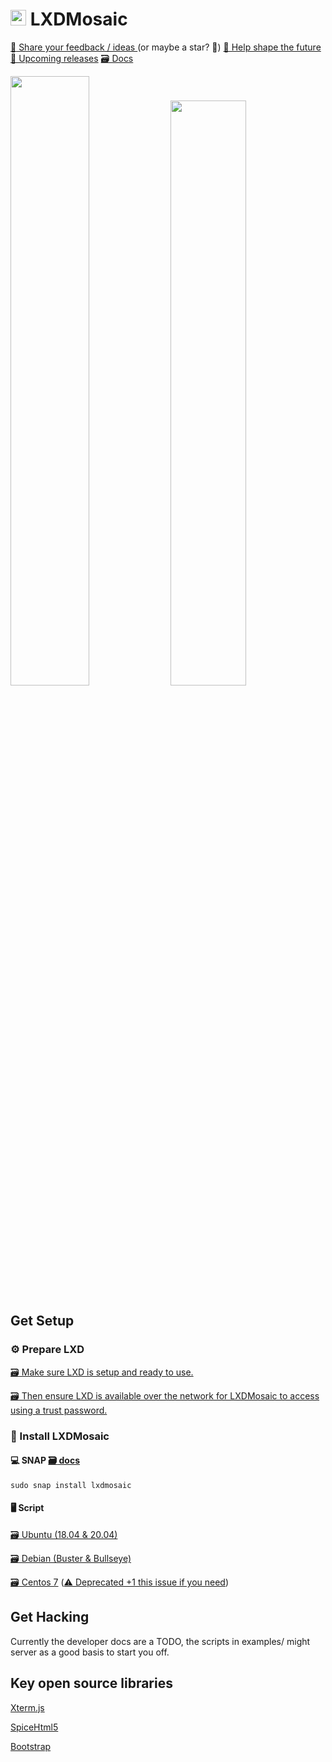 # <img src="https://raw.githubusercontent.com/turtle0x1/LxdMosaic/master/src/assets/lxdMosaic/logo.png" height="25" width="25"> LXDMosaic
<a href="https://github.com/turtle0x1/LxdMosaic/issues/new?assignees=&labels=&template=feature_request.md&title=">:thought_balloon: Share your feedback / ideas </a> (or maybe a star? :angel:)
<a href="https://github.com/turtle0x1/LxdMosaic/labels/more%20input%20required">📢 Help shape the future </a>
<a href="https://github.com/turtle0x1/LxdMosaic/milestones">🎯  Upcoming releases</a>
<a href="https://lxdmosaic.readthedocs.io/en/latest/">🗃️ Docs</a>

<img src="https://i.imgur.com/vnhrSDW.png" width="50%"> <img src="https://i.imgur.com/xHSjw3J.png" width="49%">

## Get Setup
### :gear: Prepare LXD
<a href="https://lxdmosaic.readthedocs.io/en/latest/Installation/#initialise-lxd">:card_file_box: Make sure LXD is setup and ready to use.</a>

<a href="https://lxdmosaic.readthedocs.io/en/latest/Installation/#make-lxd-available-over-the-network">:card_file_box: Then ensure LXD is available over the network for LXDMosaic to access using a trust password.</a>

### 🛫 Install LXDMosaic

#### 💻 SNAP [:card_file_box: docs](https://lxdmosaic.readthedocs.io/en/latest/Snap/)

`sudo snap install lxdmosaic`

#### 🖥️ Script

[:card_file_box: Ubuntu (18.04 & 20.04)](https://lxdmosaic.readthedocs.io/en/latest/#installing-lxdmosaic-ubuntu)

[:card_file_box: Debian (Buster & Bullseye)](https://lxdmosaic.readthedocs.io/en/latest/#installing-lxdmosaic-ubuntu)

[:card_file_box: Centos 7](https://lxdmosaic.readthedocs.io/en/latest/#installing-lxdmosaic-centos-7) ([⚠️ Deprecated +1 this issue if you need](https://github.com/turtle0x1/LxdMosaic/issues/457))

## Get Hacking

Currently the developer docs are a TODO, the scripts in examples/ might server as a good basis to start you off.

## Key open source libraries

<a href="https://xtermjs.org/">Xterm.js</a>

<a href="https://www.spice-space.org/spice-html5.html">SpiceHtml5</a>

<a href="https://getbootstrap.com/">Bootstrap</a>
